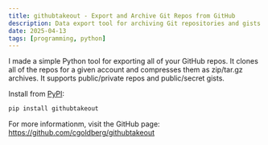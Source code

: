 ```yaml
---
title: githubtakeout - Export and Archive Git Repos from GitHub
description: Data export tool for archiving Git repositories and gists
date: 2025-04-13
tags: [programming, python]
---
```


I made a simple Python tool for exporting all of your GitHub repos. It clones all of the repos
for a given account and compresses them as zip/tar.gz archives. It supports public/private repos
and public/secret gists.

Install from [PyPI][pypi]:
```bash
pip install githubtakeout
```

For more informationm, visit the GitHub page: https://github.com/cgoldberg/githubtakeout

[pypi]: https://pypi.org/project/githubtakeout
